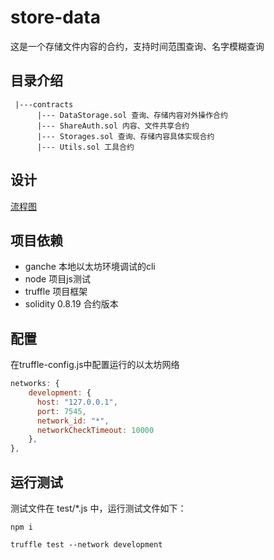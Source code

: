 # store-data

这是一个存储文件内容的合约，支持时间范围查询、名字模糊查询

## 目录介绍

```shell
 |---contracts
      |--- DataStorage.sol 查询、存储内容对外操作合约 
      |--- ShareAuth.sol 内容、文件共享合约
      |--- Storages.sol 查询、存储内容具体实现合约 
      |--- Utils.sol 工具合约 
```

## 设计

[流程图](./doc/合约存取共享.md)

## 项目依赖

- ganche 本地以太坊环境调试的cli
- node 项目js测试
- truffle 项目框架
- solidity 0.8.19 合约版本

## 配置

在truffle-config.js中配置运行的以太坊网络

```js
networks: {
    development: {
      host: "127.0.0.1",
      port: 7545,
      network_id: "*",
      networkCheckTimeout: 10000
    },
},
```

## 运行测试

测试文件在 test/*.js 中，运行测试文件如下：

```shell
npm i
```

```shell
truffle test --network development
```

